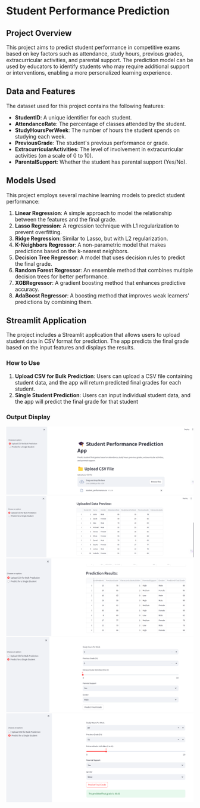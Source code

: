# Student Performance Prediction

## Project Overview
This project aims to predict student performance in competitive exams based on key factors such as attendance, study hours, previous grades, extracurricular activities, and parental support. The prediction model can be used by educators to identify students who may require additional support or interventions, enabling a more personalized learning experience.

## Data and Features
The dataset used for this project contains the following features:

- **StudentID**: A unique identifier for each student.
- **AttendanceRate**: The percentage of classes attended by the student.
- **StudyHoursPerWeek**: The number of hours the student spends on studying each week.
- **PreviousGrade**: The student's previous performance or grade.
- **ExtracurricularActivities**: The level of involvement in extracurricular activities (on a scale of 0 to 10).
- **ParentalSupport**: Whether the student has parental support (Yes/No).

## Models Used
This project employs several machine learning models to predict student performance:

1. **Linear Regression**: A simple approach to model the relationship between the features and the final grade.
2. **Lasso Regression**: A regression technique with L1 regularization to prevent overfitting.
3. **Ridge Regression**: Similar to Lasso, but with L2 regularization.
4. **K-Neighbors Regressor**: A non-parametric model that makes predictions based on the k-nearest neighbors.
5. **Decision Tree Regressor**: A model that uses decision rules to predict the final grade.
6. **Random Forest Regressor**: An ensemble method that combines multiple decision trees for better performance.
7. **XGBRegressor**: A gradient boosting method that enhances predictive accuracy.
8. **AdaBoost Regressor**: A boosting method that improves weak learners' predictions by combining them.

## Streamlit Application
The project includes a Streamlit application that allows users to upload student data in CSV format for prediction. The app predicts the final grade based on the input features and displays the results.

### **How to Use**
1. **Upload CSV for Bulk Prediction**: Users can upload a CSV file containing student data, and the app will return predicted final grades for each student.
2. **Single Student Prediction**: Users can input individual student data, and the app will predict the final grade for that student

### Output Display
![Output Image 1](https://github.com/minalmmm/Student-Performance-Prediction/blob/main/Notebook/images/img1.png)
![Output Image 1](https://github.com/minalmmm/Student-Performance-Prediction/blob/main/Notebook/images/img2.png)  
![Output Image 1](https://github.com/minalmmm/Student-Performance-Prediction/blob/main/Notebook/images/img3.png)
![Output Image 1](https://github.com/minalmmm/Student-Performance-Prediction/blob/main/Notebook/images/img4.png)
![Output Image 1](https://github.com/minalmmm/Student-Performance-Prediction/blob/main/Notebook/images/img5.png)
